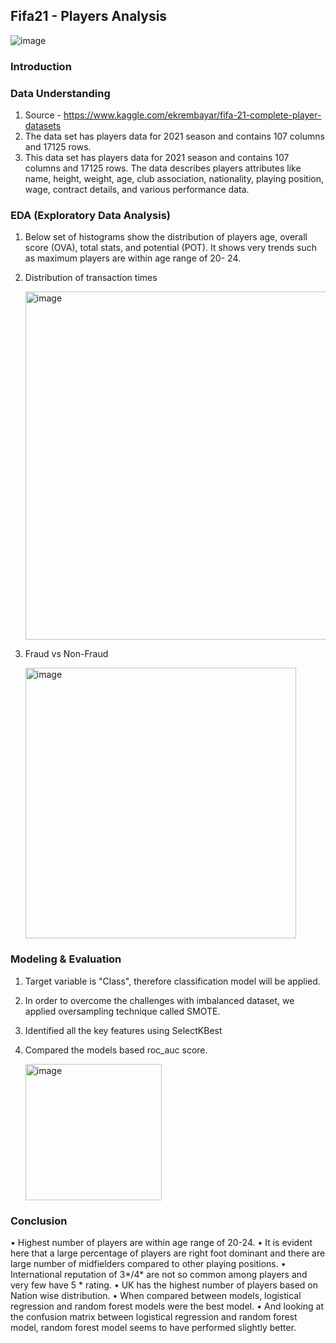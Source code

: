 ## Fifa21 - Players Analysis 

![image](https://user-images.githubusercontent.com/44445092/125036466-a4b4fa80-e058-11eb-801f-6d4d49780e7a.png)

### Introduction


### Data Understanding

1. Source - https://www.kaggle.com/ekrembayar/fifa-21-complete-player-datasets
2. The data set has players data for 2021 season and contains 107 columns and 17125 rows.
3. This data set has players data for 2021 season and contains 107 columns and 17125 rows. The data describes players attributes like name, height, weight, age, club association, nationality, playing position, wage, contract details, and various performance data.

### EDA (Exploratory Data Analysis)

1. Below set of histograms show the distribution of players age, overall score (OVA), total stats, and potential (POT). It shows very trends such as maximum players are within age range of 20- 24.

      

2. Distribution of transaction times

    <img width="557" alt="image" src="https://user-images.githubusercontent.com/44445092/124867696-2ab34180-df84-11eb-8817-c997c49d9f96.png">

3. Fraud vs Non-Fraud
  
    <img width="433" alt="image" src="https://user-images.githubusercontent.com/44445092/124867723-37379a00-df84-11eb-9db9-6cd02bd9fdd0.png">


### Modeling & Evaluation

1. Target variable is "Class", therefore classification model will be applied. 
2. In order to overcome the challenges with imbalanced dataset, we applied oversampling technique called SMOTE. 
3. Identified all the key features using SelectKBest
4. Compared the models based roc_auc score. 

    <img width="218" alt="image" src="https://user-images.githubusercontent.com/44445092/124868006-bfb63a80-df84-11eb-843c-85512e616701.png">

### Conclusion

• Highest number of players are within age range of 20-24.
• It is evident here that a large percentage of players are right foot dominant and there are large number of midfielders compared to other playing positions.
• International reputation of 3*/4* are not so common among players and very few have 5 * rating.
• UK has the highest number of players based on Nation wise distribution.
• When compared between models, logistical regression and random forest models were the best model.
• And looking at the confusion matrix between logistical regression and random forest model, random forest model seems to have performed slightly better.
